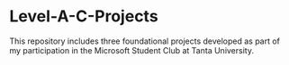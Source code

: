 # Level-A-C-Projects
This repository includes three foundational projects developed as part of my participation in the Microsoft Student Club at Tanta University.
